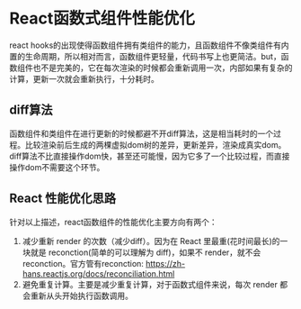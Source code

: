 # React函数式组件性能优化
react hooks的出现使得函数组件拥有类组件的能力，且函数组件不像类组件有内置的生命周期，所以相对而言，函数组件更轻量，代码书写上也更简洁。but，函数组件也不是完美的，它在每次渲染的时候都会重新调用一次，内部如果有复杂的计算，更新一次就会重新执行，十分耗时。

## diff算法
函数组件和类组件在进行更新的时候都避不开diff算法，这是相当耗时的一个过程。比较渲染前后生成的两棵虚拟dom树的差异，更新差异，渲染成真实dom。diff算法不比直接操作dom快，甚至还可能慢，因为它多了一个比较过程，而直接操作dom不需要这个环节。

## React 性能优化思路
针对以上描述，react函数组件的性能优化主要方向有两个：

1. 减少重新 render 的次数（减少diff）。因为在 React 里最重(花时间最长)的一块就是 reconction(简单的可以理解为 diff)，如果不 render，就不会 reconction。官方管有reconction: https://zh-hans.reactjs.org/docs/reconciliation.html
2. 避免重复计算。主要是减少重复计算，对于函数式组件来说，每次 render 都会重新从头开始执行函数调用。
